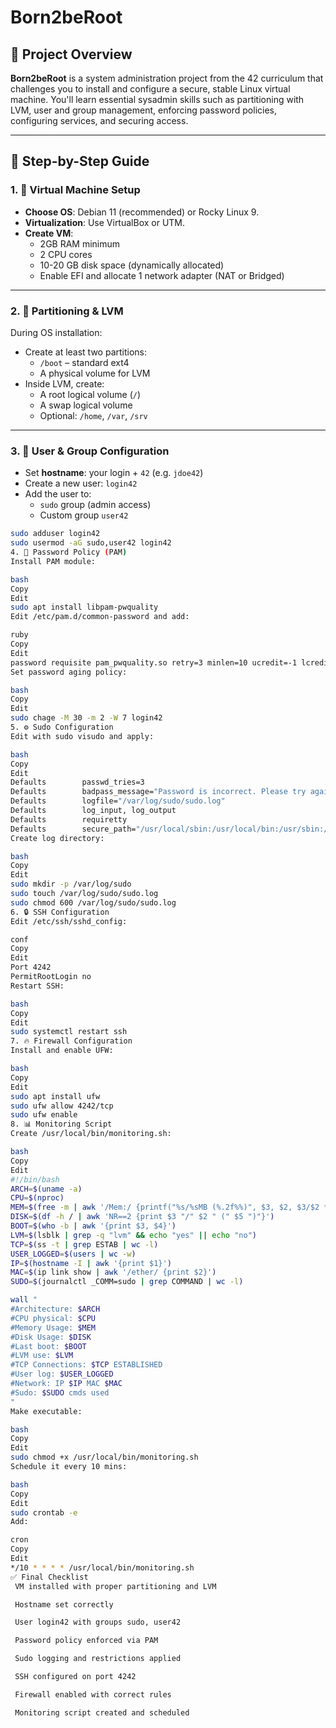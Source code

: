 # Born2beRoot

## 🧠 Project Overview

**Born2beRoot** is a system administration project from the 42 curriculum that challenges you to install and configure a secure, stable Linux virtual machine. You'll learn essential sysadmin skills such as partitioning with LVM, user and group management, enforcing password policies, configuring services, and securing access.

---

## 🧭 Step-by-Step Guide

### 1. 🚀 Virtual Machine Setup

- **Choose OS**: Debian 11 (recommended) or Rocky Linux 9.
- **Virtualization**: Use VirtualBox or UTM.
- **Create VM**:
  - 2GB RAM minimum
  - 2 CPU cores
  - 10-20 GB disk space (dynamically allocated)
  - Enable EFI and allocate 1 network adapter (NAT or Bridged)

---

### 2. 💽 Partitioning & LVM

During OS installation:
- Create at least two partitions:
  - `/boot` – standard ext4
  - A physical volume for LVM
- Inside LVM, create:
  - A root logical volume (`/`)
  - A swap logical volume
  - Optional: `/home`, `/var`, `/srv`

---

### 3. 👤 User & Group Configuration

- Set **hostname**: your login + `42` (e.g. `jdoe42`)
- Create a new user: `login42`
- Add the user to:
  - `sudo` group (admin access)
  - Custom group `user42`

```bash
sudo adduser login42
sudo usermod -aG sudo,user42 login42
4. 🔐 Password Policy (PAM)
Install PAM module:

bash
Copy
Edit
sudo apt install libpam-pwquality
Edit /etc/pam.d/common-password and add:

ruby
Copy
Edit
password requisite pam_pwquality.so retry=3 minlen=10 ucredit=-1 lcredit=-1 dcredit=-1 maxrepeat=3 reject_username difok=7
Set password aging policy:

bash
Copy
Edit
sudo chage -M 30 -m 2 -W 7 login42
5. ⚙️ Sudo Configuration
Edit with sudo visudo and apply:

bash
Copy
Edit
Defaults        passwd_tries=3
Defaults        badpass_message="Password is incorrect. Please try again."
Defaults        logfile="/var/log/sudo/sudo.log"
Defaults        log_input, log_output
Defaults        requiretty
Defaults        secure_path="/usr/local/sbin:/usr/local/bin:/usr/sbin:/usr/bin:/sbin:/bin"
Create log directory:

bash
Copy
Edit
sudo mkdir -p /var/log/sudo
sudo touch /var/log/sudo/sudo.log
sudo chmod 600 /var/log/sudo/sudo.log
6. 🔒 SSH Configuration
Edit /etc/ssh/sshd_config:

conf
Copy
Edit
Port 4242
PermitRootLogin no
Restart SSH:

bash
Copy
Edit
sudo systemctl restart ssh
7. 🔥 Firewall Configuration
Install and enable UFW:

bash
Copy
Edit
sudo apt install ufw
sudo ufw allow 4242/tcp
sudo ufw enable
8. 📊 Monitoring Script
Create /usr/local/bin/monitoring.sh:

bash
Copy
Edit
#!/bin/bash
ARCH=$(uname -a)
CPU=$(nproc)
MEM=$(free -m | awk '/Mem:/ {printf("%s/%sMB (%.2f%%)", $3, $2, $3/$2 * 100)}')
DISK=$(df -h / | awk 'NR==2 {print $3 "/" $2 " (" $5 ")"}')
BOOT=$(who -b | awk '{print $3, $4}')
LVM=$(lsblk | grep -q "lvm" && echo "yes" || echo "no")
TCP=$(ss -t | grep ESTAB | wc -l)
USER_LOGGED=$(users | wc -w)
IP=$(hostname -I | awk '{print $1}')
MAC=$(ip link show | awk '/ether/ {print $2}')
SUDO=$(journalctl _COMM=sudo | grep COMMAND | wc -l)

wall " 
#Architecture: $ARCH
#CPU physical: $CPU
#Memory Usage: $MEM
#Disk Usage: $DISK
#Last boot: $BOOT
#LVM use: $LVM
#TCP Connections: $TCP ESTABLISHED
#User log: $USER_LOGGED
#Network: IP $IP MAC $MAC
#Sudo: $SUDO cmds used
"
Make executable:

bash
Copy
Edit
sudo chmod +x /usr/local/bin/monitoring.sh
Schedule it every 10 mins:

bash
Copy
Edit
sudo crontab -e
Add:

cron
Copy
Edit
*/10 * * * * /usr/local/bin/monitoring.sh
✅ Final Checklist
 VM installed with proper partitioning and LVM

 Hostname set correctly

 User login42 with groups sudo, user42

 Password policy enforced via PAM

 Sudo logging and restrictions applied

 SSH configured on port 4242

 Firewall enabled with correct rules

 Monitoring script created and scheduled
